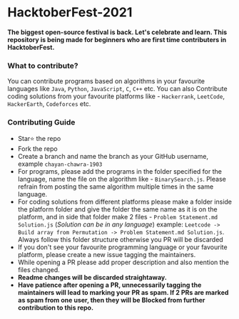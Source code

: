 # HacktoberFest-2021
**The biggest open-source festival is back. Let's celebrate and learn. This repository is being made for beginners who are first time contributers in HacktoberFest.**

### What to contribute?
You can contribute programs based on algorithms in your favourite languages like `Java`, `Python`, `JavaScript`, `C`, `C++` etc. You can also Contribute coding solutions from your favourite platforms like - `Hackerrank`, `LeetCode`, `HackerEarth`, `Codeforces` etc.


### Contributing Guide
* Star⭐ the repo
* Fork the repo
* Create a branch and name the branch as your GitHub username, example `chayan-chawra-1903`
* For programs, please add the programs in the folder specified for the language, name the file on the algorithm like - `BinarySearch.js`. Please refrain from posting the same algorithm multiple times in the same language.
* For coding solutions from different platforms please make a folder inside the platform folder and give the folder the same name as it is on the platform, and in side that folder make 2 files - `Problem Statement.md` `Solution.js` (*Solution can be in any language*)
example:
`Leetcode -> Build array from Permutation -> Problem Statement.md Solution.js`. Always follow this folder structure otherwise you PR will be discarded
* If you don't see your favourite programming language or your favourite platform, please create a new issue tagging the maintainers.
* While opening a PR please add proper description and also mention the files changed.
* **Readme changes will be discarded straightaway.**
* **Have patience after opening a PR, unnecessarily tagging the maintainers will lead to marking your PR as spam. If 2 PRs are marked as spam from one user, then they will be Blocked from further contribution to this repo.**


